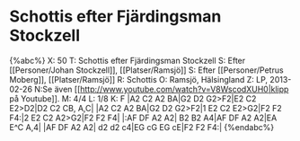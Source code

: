 # Schottis efter Fjärdingsman Stockzell

{%abc%}
X: 50
T: Schottis efter Fjärdingsman Stockzell
S: Efter [[Personer/Johan Stockzell]], [[Platser/Ramsjö]]
S: Efter [[Personer/Petrus Moberg]], [[Platser/Ramsjö]]
R: Schottis
O: Ramsjö, Hälsingland
Z: LP, 2013-02-26
N:Se även [[http://www.youtube.com/watch?v=V8WscodXUH0|klipp på Youtube]].
M: 4/4
L: 1/8
K: F
|A2 C2 A2 BA|G2 D2 G2>F2|E2 C2 E2>D2|D2 C2 CB, A,C|
|A2 C2 A2 BA|G2 D2 G2>F2|1 E2 C2 E2>G2|F2 F2 F4:|2 E2 C2 A2>G2|F2 F2 F4|
|:AF DF A2 A2| B2 B2 A4|AF DF A2 A2|EA E^C A,4|
|AF DF A2 A2| d2 d2 c4|EG cG EG cE|F2 F2 F4:|
{%endabc%}

